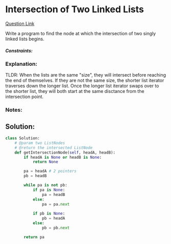 # Intersection of Two Linked Lists  

[Question Link](https://leetcode.com/problems/intersection-of-two-linked-lists/)  

Write a program to find the node at which the intersection of two singly linked lists begins.  

##### Constraints:

### Explanation:
TLDR: When the lists are the same "size", they will intersect before reaching the end of themselves. If they are not the same size, the shorter list iterator traverses down the longer list. Once the longer list iterator swaps over to the shorter list, they will both start at the same disctance from the intersection point.  

### Notes:


## Solution:
```Python
class Solution:
    # @param two ListNodes
    # @return the intersected ListNode
    def getIntersectionNode(self, headA, headB):
        if headA is None or headB is None:
            return None

        pa = headA # 2 pointers
        pb = headB

        while pa is not pb:
            if pa is None:
                pa = headB
            else:
                pa = pa.next
            
            if pb is None:
                pb = headA
            else:
                pb = pb.next

        return pa
```